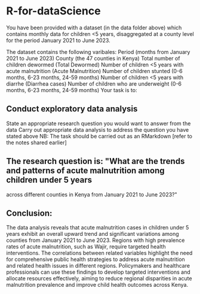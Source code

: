 # R-for-dataScience

You have been provided with a dataset (in the data folder above) which contains monthly data for children <5 years, disaggregated at a county level for the period January 2021 to June 2023.

The dataset contains the following varibales:
Period (months from January 2021 to June 2023)
County (the 47 counties in Kenya)
Total number of children dewormed (Total Dewormed)
Number of children <5 years with acute malnutrition (Acute Malnutrition)
Number of children stunted (0-6 months, 6-23 months, 24-59 months)
Number of children <5 years with diarrhe (Diarrhea cases)
Number of children who are underweight (0-6 months, 6-23 months, 24-59 months)
Your task is to:
## Conduct exploratory data analysis
State an appropriate research question you would want to answer from the data
Carry out appropriate data analysis to address the question you have stated above
NB: The task should be carried out as an RMarkdown [refer to the notes shared earlier]
## The research question is: "What are the trends and patterns of acute malnutrition among children under 5 years
across different counties in Kenya from January 2021 to June 2023?"
##  Conclusion:
The data analysis reveals that acute malnutrition cases in children under 5 years 
exhibit an overall upward trend and significant variations among counties from January 2021 to June 2023. 
Regions with high prevalence rates of acute malnutrition, such as Wajir, require targeted health interventions. 
The correlations between related variables highlight the need for comprehensive public health strategies to address 
acute malnutrition and related health issues in different regions. Policymakers and healthcare professionals can use 
these findings to develop targeted interventions and allocate resources effectively, aiming to reduce regional 
disparities in acute malnutrition prevalence and improve child health outcomes across Kenya.

